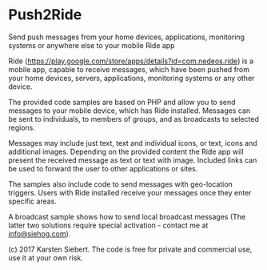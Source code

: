 # Push2Ride
Send push messages from your home devices, applications, monitoring systems or anywhere else to your mobile Ride app

Ride (https://play.google.com/store/apps/details?id=com.nedeos.ride) is a mobile app, capable to receive messages, which have been pushed from your home devices, servers, applications, monitoring systems or any other device.

The provided code samples are based on PHP and allow you to send messages to your mobile device, which has Ride installed. Messages can be sent to individuals, to members of groups, and as broadcasts to selected regions.

Messages may include just text, text and individual icons, or text, icons and additional images. Depending on the provided content the Ride app will present the received message as text or text with image. Included links can be used to forward the user to other applications or sites.

The samples also include code to send messages with geo-location triggers. Users with Ride installed receive your messages once they enter specific areas. 

A broadcast sample shows how to send local broadcast messages (The latter two solutions require special activation - contact me at info@siehog.com).

(c) 2017 Karsten Siebert. The code is free for private and commercial use, use it at your own risk.
